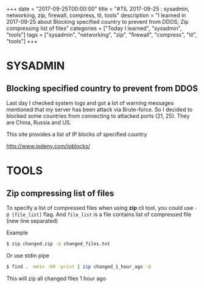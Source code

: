 +++
date = "2017-09-25T00:00:00"
title = "#TIL 2017-09-25 : sysadmin, networking, zip, firewall, compress, til, tools"
description = "I learned in 2017-09-25 about Blocking specified country to prevent from DDOS; Zip compressing list of files"
categories = ["Today I learned", "sysadmin", "tools"]
tags = ["sysadmin", "networking", "zip", "firewall", "compress", "til", "tools"]
+++


# SYSADMIN

## Blocking specified country to prevent from DDOS

Last day I checked system logs and got a lot of warning messages mentioned that my server has been attack via Brute-force. So I decided to blocked some countries from connecting to attacked ports (21, 25). They are China, Russia and US.

This site provides a list of IP blocks of specified country

http://www.ipdeny.com/ipblocks/

# TOOLS

## Zip compressing list of files

To specify a list of compressed files when using **zip** cli tool, you could use `-@ [file_list]` flag. And `file_list` is a file contains list of compressed file (new line separated)

Example

```bash
$ zip changed.zip -@ changed_files.txt
```

Or use stdin pipe

```bash
$ find . -mmin -60 -print | zip changed_1_hour_ago -@
```

This will zip all changed files 1 hour ago
